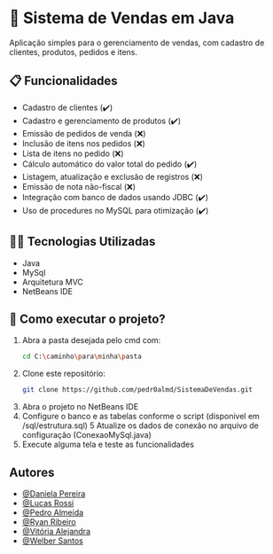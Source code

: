 # 🛒 Sistema de Vendas em Java

Aplicação simples para o gerenciamento de vendas, com cadastro de clientes, produtos, pedidos e itens. 


## 📋 Funcionalidades

- Cadastro de clientes (✔️)
- Cadastro e gerenciamento de produtos (✔️)
- Emissão de pedidos de venda (❌)
- Inclusão de itens nos pedidos (❌)
- Lista de itens no pedido (❌)
- Cálculo automático do valor total do pedido (✔️)
- Listagem, atualização e exclusão de registros (❌)
- Emissão de nota não-fiscal (❌)
- Integração com banco de dados usando JDBC (✔️)
- Uso de procedures no MySQL para otimização (✔️)


## 🧑‍💻 Tecnologias Utilizadas
  - Java
  - MySql
  - Arquitetura MVC
  - NetBeans IDE


## 🚀 Como executar o projeto?

1. Abra a pasta desejada pelo cmd com:
   ```bash
   cd C:\caminho\para\minha\pasta
   
2. Clone este repositório:
   ```bash
   git clone https://github.com/pedr0almd/SistemaDeVendas.git

  3. Abra o projeto no NetBeans IDE
  4. Configure o banco e as tabelas conforme o script (disponivel em /sql/estrutura.sql)
  5 Atualize os dados de conexão no arquivo de configuração (ConexaoMySql.java)
  6. Execute alguma tela e teste as funcionalidades


  ## Autores
  
  - [@Daniela Pereira](https://www.github.com/pdanib)
  - [@Lucas Rossi](https://www.github.com/lrossigit)
  - [@Pedro Almeida](https://www.github.com/pedr0almd)
  - [@Ryan Ribeiro](https://www.github.com/R7aNR)
  - [@Vitória Alejandra](https://www.github.com/vitoria-bandeira)
  - [@Welber Santos](https://www.github.com/wjr154)


